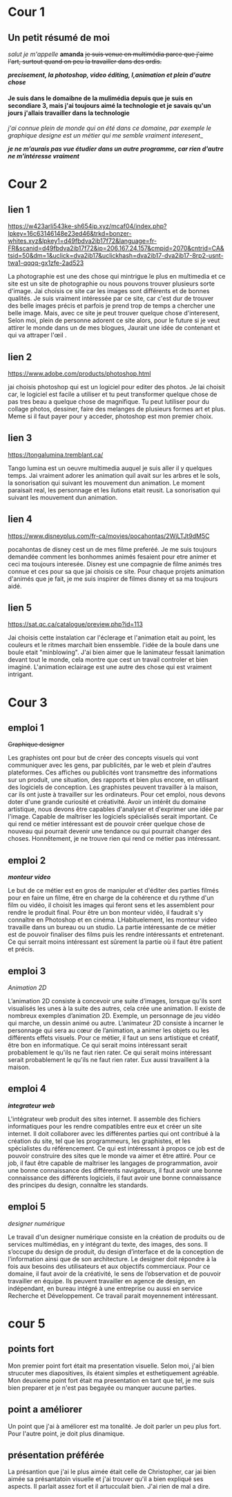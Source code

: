 # Cour 1 #
## Un petit résumé de moi ##

_salut je m'appelle_ **amanda** ~~je suis venue en multimédia parce que j'aime l'art, surtout quand on peu la travailler dans des ordis.~~

***precisement, la photoshop, video éditing, l,animation et plein d'autre chose***

#### Je suis dans le domaibne de la mulimédia depuis que je suis en secondiare 3, mais j'ai toujours aimé la technologie et je savais qu'un jours j'allais travailler dans la technologie ####

_j'ai connue plein de monde qui on été dans ce domaine, par exemple le graphique designe est un métier qui me semble vraiment interesent__

___je ne m'aurais pas vue étudier dans un autre programme, car rien d'autre ne m'intéresse vraiment___


# Cour 2 #
## lien 1 ##
https://w423arli543ke-sh654ip.xyz/mcaf04/index.php?lpkey=16c63146148e23ed46&trkd=bonzer-whites.xyz&lpkey1=d49fbdva2ib17f72&language=fr-FR&scanid=d49fbdva2ib17f72&ip=206.167.24.157&cmpid=2070&cntrid=CA&tsid=50&dm=1&uclick=dva2ib17&uclickhash=dva2ib17-dva2ib17-8rp2-usnt-twa1-qqqq-gx1zfe-2ad523
 
La photographie est une des chose qui mintrigue le plus en multimedia et ce site est un site de photographie ou nous pouvons trouver plusieurs sorte d'image. Jai choisis ce site car les images sont différents et de bonnes qualités. Je suis vraiment intéressée par ce site, car c'est dur de trouver des belle images précis et parfois je prend trop de temps a chercher une belle image. Mais, avec ce site je peut trouver quelque chose d'interesent, Selon moi, plein de personne adorent ce site alors, pour le future si je veut attirer le monde dans un de mes blogues, Jaurait une idée de contenant et qui va attraper l'œil . 

## lien 2 ##
https://www.adobe.com/products/photoshop.html

jai choisis photoshop qui est un logiciel pour editer des photos. Je lai choisit car, le logiciel est facile a utiliser et tu peut transformer quelque chose de pas tres beau a quelque chose de magnifique. Tu peut lutiliser pour du collage photos, dessiner, faire des melanges de plusieurs formes art et plus. Meme si il faut payer pour y acceder, photoshop est mon premier choix. 

## lien 3 ##
https://tongalumina.tremblant.ca/

Tango lumina est un oeuvre multimedia auquel je suis aller il y quelques temps. Jai vraiment adorer les animation quil avait sur les arbres et le sols, la sonorisation qui suivant les mouvement dun animation. Le moment paraisait real, les personnage et les ilutions etait reusit. La sonorisation qui suivant les mouvement dun animation.

## lien 4 ##
https://www.disneyplus.com/fr-ca/movies/pocahontas/2WjLTJt9dM5C

pocahontas de disney  cest un de mes filme preferéé. Je me suis toujours demandée comment les bonhommes animés fesaient pour etre animer et ceci ma toujours interesée. Disney est une compagnie de filme animés tres connue et ces pour sa que jai choisis ce site. Pour chaque projets animation d'animés que je fait, je me suis inspirer de filmes disney et sa ma toujours aidé. 

## lien 5 ##
https://sat.qc.ca/catalogue/preview.php?id=113

Jai choisis cette instalation car l'éclerage et l'animation etait au point, les couleurs et le ritmes marchait bien enssemble. l'idée de la boule dans une boule etait "minblowing". J'ai bien aimer que le lanimateur fessait lanimation devant tout le monde, cela montre que cest un travail controler et bien imaginé. L'animation eclairage est une autre des chose qui est vraiment intrigant.


# Cour 3 #
## emploi 1 ##
~~Graphique designer~~

Les graphistes ont pour but de créer des concepts visuels qui vont communiquer avec les gens, par publicités, par le web et plein d'autres plateformes. Ces affiches ou publicités vont transmettre des informations sur un produit, une situation, des rapports et bien plus encore, en utilisant des logiciels de conception. Les graphistes peuvent travailler à la maison, car ils ont juste à travailler sur les ordinateurs. Pour cet emploi, nous devons doter d'une grande curiosité et créativité. Avoir un intérêt du domaine artistique, nous devons être capables d'analyser et d'exprimer une idée par l'image. Capable de maîtriser les logiciels spécialisés serait important. Ce qui rend ce métier intéressant est de pouvoir créer quelque chose de nouveau qui pourrait devenir une tendance ou qui pourrait changer des choses. Honnêtement, je ne trouve rien qui rend ce métier pas intéressant. 

## emploi 2 ##
___monteur video___

Le but de ce métier est en gros de manipuler et d'éditer des parties filmés pour en faire un filme, être en charge de la cohérence et du rythme d'un film ou vidéo, il choisit les images qui feront sens et les assemblent pour rendre le produit final. Pour être un bon monteur vidéo, il faudrait s'y connaître en Photoshop et en cinéma. LHabituelement, les monteur video travaille dans un bureau ou un studio. La partie intéressante de ce métier est de pouvoir finaliser des films puis les rendre intéressants et entretenant. Ce qui serrait moins intéressant est sûrement la partie où il faut être patient et précis. 

## emploi 3 ##
_Animation 2D_

L’animation 2D consiste à concevoir une suite d’images, lorsque qu'ils sont visualisés les unes à la suite des autres, cela crée une animation. Il existe de nombreux exemples d’animation 2D. Exemple, un personnage de jeu vidéo qui marche, un dessin animé ou autre. L’animateur 2D consiste à incarner le personnage qui sera au cœur de l’animation, a animer les objets ou les différents effets visuels. Pour ce métier, il faut un sens artistique et créatif, être bon en informatique. Ce qui serait moins intéressant serait probablement le qu'ils ne faut rien rater. Ce qui serait moins intéressant serait probablement le qu'ils ne faut rien rater. Eux aussi travaillent à la maison.

## emploi 4 ##
___integrateur web___

L'intégrateur web produit des sites internet. Il assemble des fichiers informatiques pour les rendre compatibles entre eux et créer un site internet. Il doit collaborer avec les différentes parties qui ont contribué à la création du site, tel que les programmeurs, les graphistes, et les spécialistes du référencement. Ce qui est intéressant à propos ce job est de pouvoir construire des sites que le monde va aimer et être attiré. Pour ce job, il faut être capable de maîtriser les langages de programmation, avoir une bonne connaissance des différents navigateurs, il faut avoir une bonne connaissance des différents logiciels, il faut avoir une bonne connaissance des principes du design, connaître les standards.


## emploi 5 ##
_designer numérique_

Le travail d'un designer numérique consiste en la création de produits ou de services multimédias, en y intégrant du texte, des images, des sons. Il s’occupe du design de produit, du design d’interface et de la conception de l’information ainsi que de son architecture. Le designer doit répondre à la fois aux besoins des utilisateurs et aux objectifs commerciaux. Pour ce domaine, il faut avoir de la créativité, le sens de l’observation et de pouvoir travailler en équipe. Ils peuvent travailler en agence de design, en indépendant, en bureau intégré à une entreprise ou aussi en service Recherche et Développement. Ce travail parait moyennement intéressant. 

# cour 5 #
## points fort ##

Mon premier point fort était ma presentation visuelle. Selon moi, j'ai bien strucuter mes diapositives, ils étaient simples et esthetiquement agréable. Mon deuxieme point fort était ma presentation en tant que tel, je me suis bien preparer et je n'est pas begayée ou manquer aucune parties. 

## point a améliorer ##

Un point que j'ai à améliorer est ma tonalité. Je doit parler un peu plus fort. Pour l'autre point, je doit plus dinamique.

## présentation préférée ##

La présantion que j'ai le plus aimée était celle de Christopher, car jai bien aimée sa présantatoin visuelle et j'ai trouver qu'il a bien expliqué ses aspects. Il parlait assez fort et il artucculait bien. J'ai rien de mal a dire.
